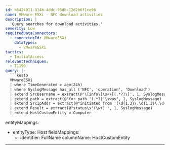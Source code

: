 ```yaml
---
id: b5424011-314b-4ddc-95db-12d2b6f1ce96
name: VMware ESXi - NFC download activities
description: |
  'Query searches for download activities.'
severity: Low
requiredDataConnectors:
  - connectorId: VMwareESXi
    dataTypes:
      - VMwareESXi
tactics:
  - InitialAccess
relevantTechniques:
  - T1190
query: |-
  ```kusto
  VMwareESXi
  | where TimeGenerated > ago(24h)
  | where SyslogMessage has_all ('NFC', 'operation', 'Download')
  | extend SrcUsername = extract(@'\[info\]\s+\[(.*?)\]', 1, SyslogMessage)
  | extend path = extract(@"for path '(.*?)'\swas", 1, SyslogMessage)
  | extend SrcIpAddr = extract(@"initiated from '(\d{1,3}\.\d{1,3}\.\d{1,3}\.\d{1,3})'", 1, SyslogMessage)
  | extend Result = extract(@"status\s'(\w+)'", 1, SyslogMessage)
  | extend HostCustomEntity = Computer
  ```
entityMappings:
  - entityType: Host
    fieldMappings:
      - identifier: FullName
        columnName: HostCustomEntity
---
```


